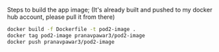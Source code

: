 Steps to build the app image; (It's already built and pushed to my docker hub account, please pull it from there)

```bash
docker build -f Dockerfile -t pod2-image .
docker tag pod2-image pranavpawar3/pod2-image
docker push pranavpawar3/pod2-image
```